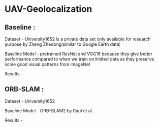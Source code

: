 # UAV-Geolocalization

## Baseline :
Dataset - University1652 is a private data set only available for research purpose by Zheng Zhedong(similar to Google Earth data) 

Baseline Model - pretrained ResNet and VGG16 because they give better performance compared to when we train on limited data as they preserve some good visual patterns from ImageNet

Results - 


## ORB-SLAM :
Dataset - University1652

Baseline Model - ORB-SLAM2 by Raul et al.

Results - 